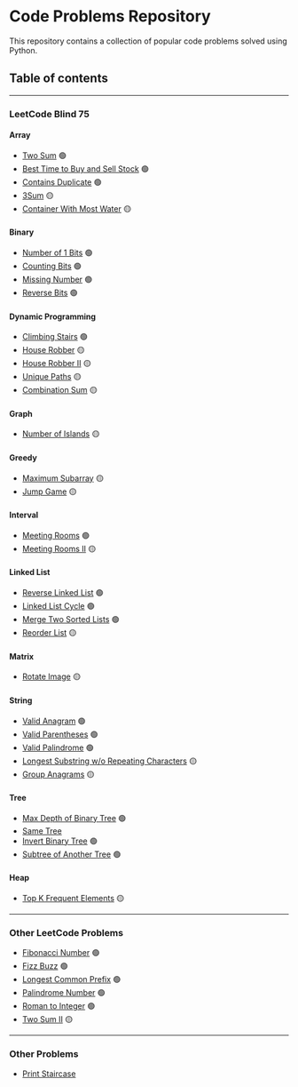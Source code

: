 # Code Problems Repository

This repository contains a collection of popular code problems solved using Python.

## Table of contents
---
### LeetCode Blind 75
#### Array
* [Two Sum](problems/TwoSum/) 🟢
* [Best Time to Buy and Sell Stock](problems/BuyAndSellStock/) 🟢
* [Contains Duplicate](problems/ContainsDuplicate/) 🟢
* [3Sum](problems/3Sum/) 🟡
* [Container With Most Water](problems/ContainerWithMostWater/) 🟡
#### Binary
* [Number of 1 Bits](problems/NumberOf1Bits/) 🟢
* [Counting Bits](problems/CountingBits/) 🟢
* [Missing Number](problems/MissingNumber/) 🟢
* [Reverse Bits](problems/ReverseBits/) 🟢
#### Dynamic Programming
* [Climbing Stairs](problems/ClimbingStairs/) 🟢
* [House Robber](problems/HouseRobber/) 🟡
* [House Robber II](problems/HouseRobber2/) 🟡
* [Unique Paths](problems/UniquePaths/) 🟡
* [Combination Sum](problems/CombinationSum/) 🟡
#### Graph
* [Number of Islands](problems/NumberOfIslands/) 🟡
#### Greedy
* [Maximum Subarray](problems/MaximumSubarray/) 🟡
* [Jump Game](problems/JumpGame/) 🟡
#### Interval
* [Meeting Rooms](problems/MeetingRooms/) 🟢
* [Meeting Rooms II](problems/MeetingRooms2/) 🟡
#### Linked List
* [Reverse Linked List](problems/Blind75/LinkedList/ReverseLinkedList/) 🟢
* [Linked List Cycle](problems/Blind75/LinkedList/LinkedListCycle/) 🟢
* [Merge Two Sorted Lists](problems/Blind75/LinkedList/MergeTwoSortedLists/) 🟢
* [Reorder List](problems/Blind75/LinkedList/ReorderList/) 🟡
#### Matrix
* [Rotate Image](problems/RotateImage/) 🟡
#### String
* [Valid Anagram](problems/ValidAnagram/) 🟢
* [Valid Parentheses](problems/ValidParentheses/) 🟢
* [Valid Palindrome](problems/ValidPalindrome/) 🟢
* [Longest Substring w/o Repeating Characters](problems/LongestSubstringWORepeatingChar/) 🟡
* [Group Anagrams](problems/GroupAnagrams/) 🟡
#### Tree
* [Max Depth of Binary Tree](problems/MaximumDepthOfBTree/) 🟢
* [Same Tree](problems/SameTree/) 
* [Invert Binary Tree](problems/InvertBinaryTree/) 🟢
* [Subtree of Another Tree](problems/SubtreeOfAnotherTree/) 🟢
#### Heap
* [Top K Frequent Elements](problems/TopKFrequentElements/) 🟡
---
### Other LeetCode Problems
* [Fibonacci Number](problems/FibonacciNumber/) 🟢
* [Fizz Buzz](problems/FizzBuzz/) 🟢
* [Longest Common Prefix](problems/LongestCommonPrefix/) 🟢
* [Palindrome Number](problems/PalindromeNumber/) 🟢
* [Roman to Integer](problems/RomanToInteger/) 🟢
* [Two Sum II](problems/TwoSum2/) 🟡
---
### Other Problems
* [Print Staircase](problems/PrintStaircase/)
